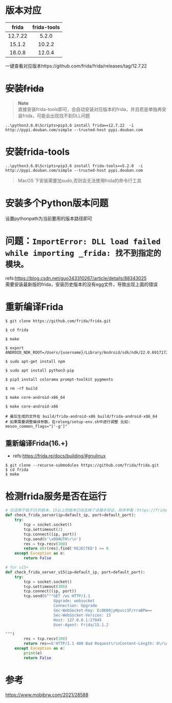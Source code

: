 # 版本对应
| frida    | frida-tools |
| :----:   | :----:      |
| 12.7.22  | 5.2.0       |
| 15.1.2   | 10.2.2      |
| 16.0.8   | 12.0.4      |

一键查看对应版本https://github.com/frida/frida/releases/tag/12.7.22
# ~~安装frida~~
> **Note**  
> 直接安装frida-tools即可，会自动安装对应版本的frida，并且若是单独再安装frida，可能会出现找不到DLL问题
```
..\python3.6.8\Scripts>pip3.6 install frida==12.7.22  -i http://pypi.douban.com/simple --trusted-host pypi.douban.com
```
# 安装frida-tools
```
..\python3.6.8\Scripts>pip3.6 install frida-tools==5.2.0  -i http://pypi.douban.com/simple --trusted-host pypi.douban.com
```
> MacOS 下安装需要加sudo,否则会无法使用frida的命令行工具
# 安装多个Python版本问题
设置pythonpath为当前要用的版本路径即可
# 问题：`ImportError: DLL load failed while importing _frida: 找不到指定的模块。`
refs:https://blog.csdn.net/guo343310267/article/details/88343025  
需要安装最新版的frida，安装历史版本的没有egg文件，导致出现上面的错误  

# 重新编译Frida
```
$ git clone https://github.com/frida/frida.git

$ cd frida

$ make

$ export ANDROID_NDK_ROOT=/Users/{username}/Library/Android/sdk/ndk/22.0.6917172/

$ sudo apt-get install npm

$ sudo apt install python3-pip

$ pip3 install colorama prompt-toolkit pygments

$ rm -rf build

$ make core-android-x86_64

$ make core-android-x86

# 最后生成的文件在 build/frida-android-x86 build/frida-android-x86_64 
# 如果需要调整编译参数，在releng/setup-env.sh中进行调整 比如: meson_common_flags="['-g']"
```
## 重新编译Frida(16.+)
* refs:https://frida.re/docs/building/#gnulinux  
```
$ git clone --recurse-submodules https://github.com/frida/frida.git
$ cd frida
$ make
```
# 检测frida服务是否在运行
```python
# 仅适用于低于15的版本，15以上的版本已经去掉了该握手验证，具体参看：https://frida.re/news/2021/07/18/frida-15-0-released/
def check_frida_server(ip=default_ip, port=default_port):
    try:
        tcp = socket.socket()
        tcp.settimeout(2)
        tcp.connect((ip, port))
        tcp.send(b'\x00AUTH\r\n')
        res = tcp.recv(100)
        return str(res).find('REJECTED') >= 0
    except Exception as e:
        return False

# for v15+
def check_frida_server_v15(ip=default_ip, port=default_port):
    try:
        tcp = socket.socket()
        tcp.settimeout(300)
        tcp.connect((ip, port))
        tcp.send(b"""GET /ws HTTP/1.1
                     Upgrade: websocket
                     Connection: Upgrade
                     Sec-WebSocket-Key: EcDK00jyHpvcc1F/rraBPw==
                     Sec-WebSocket-Version: 13
                     Host: 127.0.0.1:27045
                     User-Agent: Frida/15.1.2

""")
        res = tcp.recv(100)
        return res==b'HTTP/1.1 400 Bad Request\r\nContent-Length: 0\r\n\r\n'
    except Exception as e:
        print(e)
        return False


```
# 参考
https://www.mobibrw.com/2021/28588
